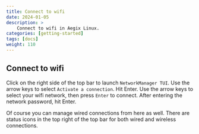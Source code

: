 ```yaml
---
title: Connect to wifi
date: 2024-01-05
description: > 
    Connect to wifi in Aegix Linux.
categories: [getting-started]
tags: [docs]
weight: 110
---
```


## Connect to wifi

Click on the right side of the top bar to launch `NetworkManager TUI`. Use the arrow keys to select `Activate a connection`. Hit Enter. Use the arrow keys to select your wifi network, then press `Enter` to connect. After entering the network password, hit Enter.

Of course you can manage wired connections from here as well. There are status icons in the top right of the top bar for both wired and wireless connections.